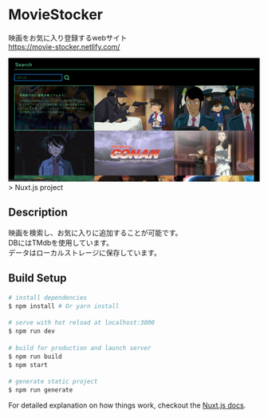 
# MovieStocker
映画をお気に入り登録するwebサイト  
https://movie-stocker.netlify.com/  

<img src='./README/desc.png'>
> Nuxt.js project

## Description
映画を検索し、お気に入りに追加することが可能です。  
DBにはTMdbを使用しています。  
データはローカルストレージに保存しています。  


## Build Setup

``` bash
# install dependencies
$ npm install # Or yarn install

# serve with hot reload at localhost:3000
$ npm run dev

# build for production and launch server
$ npm run build
$ npm start

# generate static project
$ npm run generate
```

For detailed explanation on how things work, checkout the [Nuxt.js docs](https://github.com/nuxt/nuxt.js).

